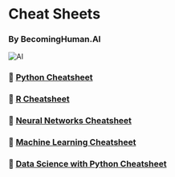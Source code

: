# Cheat Sheets 
### By BecomingHuman.AI

 <img align="center" alt="AI" src="https://github.com/aibits-dxb/Truffle/blob/main/Ganache/CheatSheets/Title.png" />
 
<br>

### 📃 [Python Cheatsheet](https://github.com/aibits-dxb/Truffle/blob/main/Ganache/CheatSheets/Python-Cheat-Sheet.pdf)

### 📃 [R Cheatsheet](https://github.com/aibits-dxb/Truffle/blob/main/Ganache/CheatSheets/R-Cheat-Sheet.pdf)

### 📃 [Neural Networks Cheatsheet](https://github.com/aibits-dxb/Truffle/blob/main/Ganache/CheatSheets/NeuralNetwork.pdf)

### 📃 [Machine Learning Cheatsheet](https://github.com/aibits-dxb/Truffle/blob/main/Ganache/CheatSheets/MachineLearning.pdf)

### 📃 [Data Science with Python Cheatsheet](https://github.com/aibits-dxb/Truffle/blob/main/Ganache/CheatSheets/DataSciencewithPython.pdf) 





